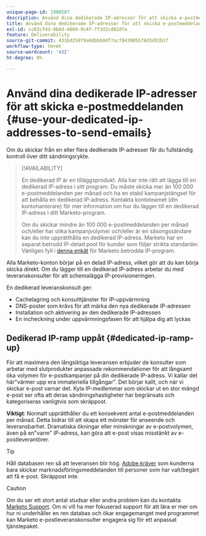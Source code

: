 ```yaml
---
unique-page-id: 1900587
description: Använd dina dedikerade IP-adresser för att skicka e-postmeddelanden - Marketo Docs - produktdokumentation
title: Använd dina dedikerade IP-adresser för att skicka e-postmeddelanden
exl-id: cc83cf43-8b6d-4869-9c4f-7f3d2cd82dfa
feature: Deliverability
source-git-commit: 431bd258f9a68bbb9df7acf043085578d3d91b1f
workflow-type: tm+mt
source-wordcount: '432'
ht-degree: 0%

---
```


# Använd dina dedikerade IP-adresser för att skicka e-postmeddelanden {#use-your-dedicated-ip-addresses-to-send-emails}

Om du skickar från en eller flera dedikerade IP-adresser får du fullständig kontroll över ditt sändningsrykte.

>[!AVAILABILITY]
>
>En dedikerad IP är en tilläggsprodukt. Alla har inte rätt att lägga till en dedikerad IP-adress i sitt program. Du måste skicka mer än 100 000 e-postmeddelanden per månad och ha en stabil kampanjstängsel för att behålla en dedikerad IP-adress. Kontakta kontoteamet (din kontohanterare) för mer information om hur du lägger till en dedikerad IP-adress i ditt Marketo-program.
>
>Om du skickar mindre än 100 000 e-postmeddelanden per månad och/eller har olika kampanjvolymer och/eller är en säsongssändare kan du inte upprätthålla en dedikerad IP-adress. Marketo har en separat betrodd IP-delad pool för kunder som följer strikta standarder. Vänligen fyll i [denna enkät](https://na-sjg.marketo.com/lp/marketoprivacydemo/Trusted-IP-Sending-Range-Program.html) för Marketo betrodda IP-program.

Alla Marketo-konton börjar på en delad IP-adress, vilket gör att du kan börja skicka direkt. Om du lägger till en dedikerad IP-adress arbetar du med leveranskonsulter för att schemalägga IP-provisioneringen.

En dedikerad leveranskonsult ger:

* Cachelagring och konsulttjänster för IP-uppvärmning
* DNS-poster som krävs för att märka den nya dedikerade IP-adressen
* Installation och aktivering av den dedikerade IP-adressen
* En incheckning under uppvärmningsfasen för att hjälpa dig att lyckas

## Dedikerad IP-ramp uppåt {#dedicated-ip-ramp-up}

För att maximera den långsiktiga leveransen erbjuder de konsulter som arbetar med slutprodukter anpassade rekommendationer för att långsamt öka volymen för e-postkampanjer på din dedikerade IP-adress. Vi kallar det här&quot;värmer upp era immateriella tillgångar&quot;. Det börjar kallt, och när vi skickar e-post varnar det. Kyla IP-medlemmar som skickar ut en stor mängd e-post ser ofta att deras sändningshastigheter har begränsats och kategoriseras vanligtvis som skräppost.

**Viktigt**: Normalt upprätthåller du ett konsekvent antal e-postmeddelanden per månad. Detta bidrar till att skapa ett mönster för anseende och leveransbarhet. Dramatiska ökningar eller minskningar av e-postvolymen, även på en&quot;varm&quot; IP-adress, kan göra att e-post visas misstänkt av e-postleverantörer.

>[!TIP]
>
>Håll databasen ren så att leveransen blir hög. [Adobe kräver](https://www.adobe.com/legal/terms/aup.html) som kunderna bara skickar marknadsföringsmeddelanden till personer som har valt/begärt att få e-post. Skräppost inte.

>[!CAUTION]
>
>Om du ser ett stort antal studsar eller andra problem kan du kontakta [Marketo Support](https://nation.marketo.com/t5/Support/ct-p/Support). Om ni vill ha mer fokuserad support för att lära er mer om hur ni underhåller en ren databas och ökar engagemanget med programmet kan Marketo e-postleveranskonsulter engagera sig för ett anpassat tjänstepaket.
